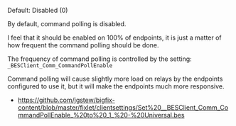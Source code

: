 
Default: Disabled (0)

By default, command polling is disabled.

I feel that it should be enabled on 100% of endpoints, it is just a matter of how frequent the command polling should be done.

The frequency of command polling is controlled by the setting: `_BESClient_Comm_CommandPollEnable`

Command polling will cause slightly more load on relays by the endpoints configured to use it, but it will make the endpoints much more responsive.

- https://github.com/jgstew/bigfix-content/blob/master/fixlet/clientsettings/Set%20__BESClient_Comm_CommandPollEnable_%20to%20_1_%20-%20Universal.bes
